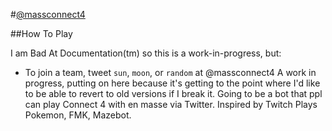 #[@massconnect4](https://twitter.com/massconnect4)

##How To Play

I am Bad At Documentation(tm) so this is a work-in-progress, but:

* To join a team, tweet `sun`, `moon`, or `random` at @massconnect4
A work in progress, putting on here because it's getting to the point where I'd like to be able to revert to old versions if I break it. Going to be a bot that ppl can play Connect 4 with en masse via Twitter. Inspired by Twitch Plays Pokemon, FMK, Mazebot.
